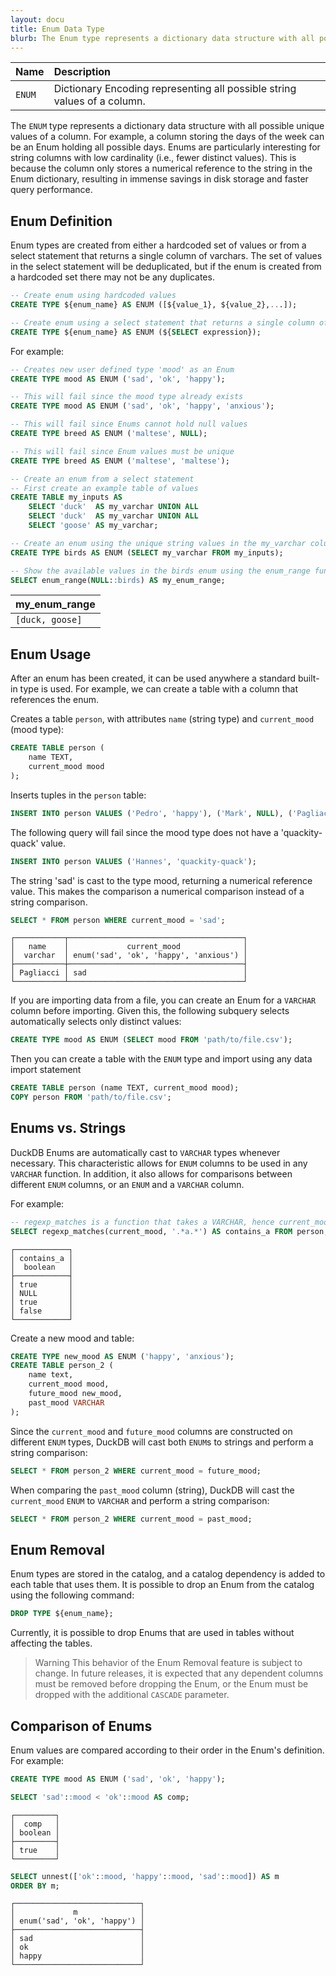 ```yaml
---
layout: docu
title: Enum Data Type
blurb: The Enum type represents a dictionary data structure with all possible unique values of a column.
---
```


<div class="narrow_table"></div>

| Name | Description |
|:--|:-----|
| `ENUM` | Dictionary Encoding representing all possible string values of a column. |

The `ENUM` type represents a dictionary data structure with all possible unique values of a column. For example, a column storing the days of the week can be an Enum holding all possible days. Enums are particularly interesting for string columns with low cardinality (i.e., fewer distinct values). This is because the column only stores a numerical reference to the string in the Enum dictionary, resulting in immense savings in disk storage and faster query performance.

## Enum Definition

Enum types are created from either a hardcoded set of values or from a select statement that returns a single column of varchars. The set of values in the select statement will be deduplicated, but if the enum is created from a hardcoded set there may not be any duplicates.

```sql
-- Create enum using hardcoded values
CREATE TYPE ${enum_name} AS ENUM ([${value_1}, ${value_2},...]);

-- Create enum using a select statement that returns a single column of varchars
CREATE TYPE ${enum_name} AS ENUM (${SELECT expression});
```

For example:

```sql
-- Creates new user defined type 'mood' as an Enum
CREATE TYPE mood AS ENUM ('sad', 'ok', 'happy');

-- This will fail since the mood type already exists
CREATE TYPE mood AS ENUM ('sad', 'ok', 'happy', 'anxious');

-- This will fail since Enums cannot hold null values
CREATE TYPE breed AS ENUM ('maltese', NULL);

-- This will fail since Enum values must be unique
CREATE TYPE breed AS ENUM ('maltese', 'maltese');

-- Create an enum from a select statement
-- First create an example table of values
CREATE TABLE my_inputs AS 
    SELECT 'duck'  AS my_varchar UNION ALL
    SELECT 'duck'  AS my_varchar UNION ALL
    SELECT 'goose' AS my_varchar;

-- Create an enum using the unique string values in the my_varchar column
CREATE TYPE birds AS ENUM (SELECT my_varchar FROM my_inputs);

-- Show the available values in the birds enum using the enum_range function
SELECT enum_range(NULL::birds) AS my_enum_range;
```

<div class="narrow_table"></div>

|  my_enum_range  |
|-----------------|
| `[duck, goose]` |

## Enum Usage

After an enum has been created, it can be used anywhere a standard built-in type is used. For example, we can create a table with a column that references the enum.

Creates a table `person`, with attributes `name` (string type) and `current_mood` (mood type):

```sql
CREATE TABLE person (
    name TEXT,
    current_mood mood
);
```

Inserts tuples in the `person` table:

```sql
INSERT INTO person VALUES ('Pedro', 'happy'), ('Mark', NULL), ('Pagliacci', 'sad'), ('Mr. Mackey', 'ok');
```

The following query will fail since the mood type does not have a 'quackity-quack' value.

```sql
INSERT INTO person VALUES ('Hannes', 'quackity-quack');
```

The string 'sad' is cast to the type mood, returning a numerical reference value.
This makes the comparison a numerical comparison instead of a string comparison.

```sql
SELECT * FROM person WHERE current_mood = 'sad';
```

```text
┌───────────┬───────────────────────────────────────┐
│   name    │             current_mood              │
│  varchar  │ enum('sad', 'ok', 'happy', 'anxious') │
├───────────┼───────────────────────────────────────┤
│ Pagliacci │ sad                                   │
└───────────┴───────────────────────────────────────┘
```

If you are importing data from a file, you can create an Enum for a `VARCHAR` column before importing.
Given this, the following subquery selects automatically selects only distinct values:

```sql
CREATE TYPE mood AS ENUM (SELECT mood FROM 'path/to/file.csv');
```

Then you can create a table with the `ENUM` type and import using any data import statement

```sql
CREATE TABLE person (name TEXT, current_mood mood);
COPY person FROM 'path/to/file.csv';
```

## Enums vs. Strings

DuckDB Enums are automatically cast to `VARCHAR` types whenever necessary. This characteristic allows for `ENUM` columns to be used in any `VARCHAR` function. In addition, it also allows for comparisons between different `ENUM` columns, or an `ENUM` and a `VARCHAR` column.

For example:

```sql
-- regexp_matches is a function that takes a VARCHAR, hence current_mood is cast to VARCHAR
SELECT regexp_matches(current_mood, '.*a.*') AS contains_a FROM person;
```

```text
┌────────────┐
│ contains_a │
│  boolean   │
├────────────┤
│ true       │
│ NULL       │
│ true       │
│ false      │
└────────────┘
```

Create a new mood and table:

```sql
CREATE TYPE new_mood AS ENUM ('happy', 'anxious');
CREATE TABLE person_2 (
    name text,
    current_mood mood,
    future_mood new_mood,
    past_mood VARCHAR
);
```

Since the `current_mood` and `future_mood` columns are constructed on different `ENUM` types, DuckDB will cast both `ENUM`s to strings and perform a string comparison:

```sql
SELECT * FROM person_2 WHERE current_mood = future_mood;
```

When comparing the `past_mood` column (string), DuckDB will cast the `current_mood` `ENUM` to `VARCHAR` and perform a string comparison:

```sql
SELECT * FROM person_2 WHERE current_mood = past_mood;
```

## Enum Removal

Enum types are stored in the catalog, and a catalog dependency is added to each table that uses them. It is possible to drop an Enum from the catalog using the following command:

```sql
DROP TYPE ${enum_name};
```

Currently, it is possible to drop Enums that are used in tables without affecting the tables.

> Warning This behavior of the Enum Removal feature is subject to change. In future releases, it is expected that any dependent columns must be removed before dropping the Enum, or the Enum must be dropped with the additional `CASCADE` parameter.

## Comparison of Enums

Enum values are compared according to their order in the Enum's definition. For example:

```sql
CREATE TYPE mood AS ENUM ('sad', 'ok', 'happy');
```

```sql
SELECT 'sad'::mood < 'ok'::mood AS comp;
```

```text
┌─────────┐
│  comp   │
│ boolean │
├─────────┤
│ true    │
└─────────┘
```

```sql
SELECT unnest(['ok'::mood, 'happy'::mood, 'sad'::mood]) AS m
ORDER BY m;
```

```text
┌────────────────────────────┐
│             m              │
│ enum('sad', 'ok', 'happy') │
├────────────────────────────┤
│ sad                        │
│ ok                         │
│ happy                      │
└────────────────────────────┘
```

<!--
For example, this will fail since person has a catalog dependency to the `mood` type:

```sql
DROP TYPE mood;
```

```sql
DROP TABLE person;
DROP TABLE person_2;
```
-- This successfully removes the mood type.
DROP TYPE mood;
```

Another option would be to use cascading `DROP`, which drops the type and its dependents.

```sql
DROP TYPE mood CASCADE;
```
-->

